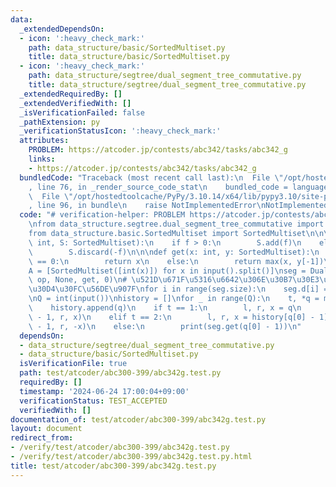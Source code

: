 ```yaml
---
data:
  _extendedDependsOn:
  - icon: ':heavy_check_mark:'
    path: data_structure/basic/SortedMultiset.py
    title: data_structure/basic/SortedMultiset.py
  - icon: ':heavy_check_mark:'
    path: data_structure/segtree/dual_segment_tree_commutative.py
    title: data_structure/segtree/dual_segment_tree_commutative.py
  _extendedRequiredBy: []
  _extendedVerifiedWith: []
  _isVerificationFailed: false
  _pathExtension: py
  _verificationStatusIcon: ':heavy_check_mark:'
  attributes:
    PROBLEM: https://atcoder.jp/contests/abc342/tasks/abc342_g
    links:
    - https://atcoder.jp/contests/abc342/tasks/abc342_g
  bundledCode: "Traceback (most recent call last):\n  File \"/opt/hostedtoolcache/PyPy/3.10.14/x64/lib/pypy3.10/site-packages/onlinejudge_verify/documentation/build.py\"\
    , line 76, in _render_source_code_stat\n    bundled_code = language.bundle(\n\
    \  File \"/opt/hostedtoolcache/PyPy/3.10.14/x64/lib/pypy3.10/site-packages/onlinejudge_verify/languages/python.py\"\
    , line 96, in bundle\n    raise NotImplementedError\nNotImplementedError\n"
  code: "# verification-helper: PROBLEM https://atcoder.jp/contests/abc342/tasks/abc342_g\n\
    \nfrom data_structure.segtree.dual_segment_tree_commutative import DualSegtreeCommutative\n\
    from data_structure.basic.SortedMultiset import SortedMultiset\n\n\ndef op(f:\
    \ int, S: SortedMultiset):\n    if f > 0:\n        S.add(f)\n    elif f < 0:\n\
    \        S.discard(-f)\n\n\ndef get(x: int, y: SortedMultiset):\n    if len(y)\
    \ == 0:\n        return x\n    else:\n        return max(x, y[-1])\n\n\nN = int(input())\n\
    A = [SortedMultiset([int(x)]) for x in input().split()]\nseg = DualSegtreeCommutative(A,\
    \ op, None, get, 0)\n# \u521D\u671F\u5316\u6642\u306E\u30B7\u30E3\u30ED\u30FC\u30B3\
    \u30D4\u30FC\u56DE\u907F\nfor i in range(seg.size):\n    seg.d[i] = SortedMultiset()\n\
    \nQ = int(input())\nhistory = []\nfor _ in range(Q):\n    t, *q = map(int, input().split())\n\
    \    history.append(q)\n    if t == 1:\n        l, r, x = q\n        seg.apply(l\
    \ - 1, r, x)\n    elif t == 2:\n        l, r, x = history[q[0] - 1]\n        seg.apply(l\
    \ - 1, r, -x)\n    else:\n        print(seg.get(q[0] - 1))\n"
  dependsOn:
  - data_structure/segtree/dual_segment_tree_commutative.py
  - data_structure/basic/SortedMultiset.py
  isVerificationFile: true
  path: test/atcoder/abc300-399/abc342g.test.py
  requiredBy: []
  timestamp: '2024-06-24 17:00:04+09:00'
  verificationStatus: TEST_ACCEPTED
  verifiedWith: []
documentation_of: test/atcoder/abc300-399/abc342g.test.py
layout: document
redirect_from:
- /verify/test/atcoder/abc300-399/abc342g.test.py
- /verify/test/atcoder/abc300-399/abc342g.test.py.html
title: test/atcoder/abc300-399/abc342g.test.py
---
```

